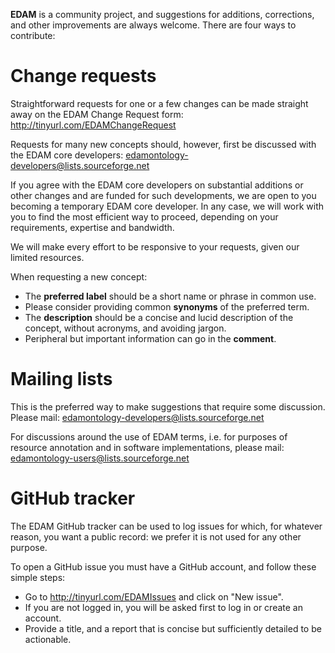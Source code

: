 **EDAM** is a community project, and suggestions for additions, corrections, and other improvements are always welcome. There are four ways to contribute:

# Change requests
Straightforward requests for one or a few changes can be made straight away on the EDAM Change Request form:
http://tinyurl.com/EDAMChangeRequest 

Requests for many new concepts should, however, first be discussed with the EDAM core developers:
edamontology-developers@lists.sourceforge.net

If you agree with the EDAM core developers on substantial additions or other changes and are funded for such developments, we are open to you becoming a temporary EDAM core developer.  In any case, we will work with you to find the most efficient way to proceed, depending on your requirements, expertise and bandwidth.

We will make every effort to be responsive to your requests, given our limited resources.

When requesting a new concept:
- The **preferred label** should be a short name or phrase in common use.
- Please consider providing common **synonyms** of the preferred term.
- The **description** should be a concise and lucid description of the concept, without acronyms, and avoiding jargon.
- Peripheral but important information can go in the **comment**.

# Mailing lists
This is the preferred way to make suggestions that require some discussion.  Please mail:
edamontology-developers@lists.sourceforge.net

For discussions around the use of EDAM terms, i.e. for purposes of resource annotation and in software implementations, please mail:
edamontology-users@lists.sourceforge.net

# GitHub tracker
The EDAM GitHub tracker can be used to log issues for which, for whatever reason, you want a public record: we prefer it is not used for any other purpose.

To open a GitHub issue you must have a GitHub account, and follow these simple steps:
- Go to http://tinyurl.com/EDAMIssues and click on "New issue".
- If you are not logged in, you will be asked first to log in or create an account.
- Provide a title, and a report that is concise but sufficiently detailed to be actionable.
